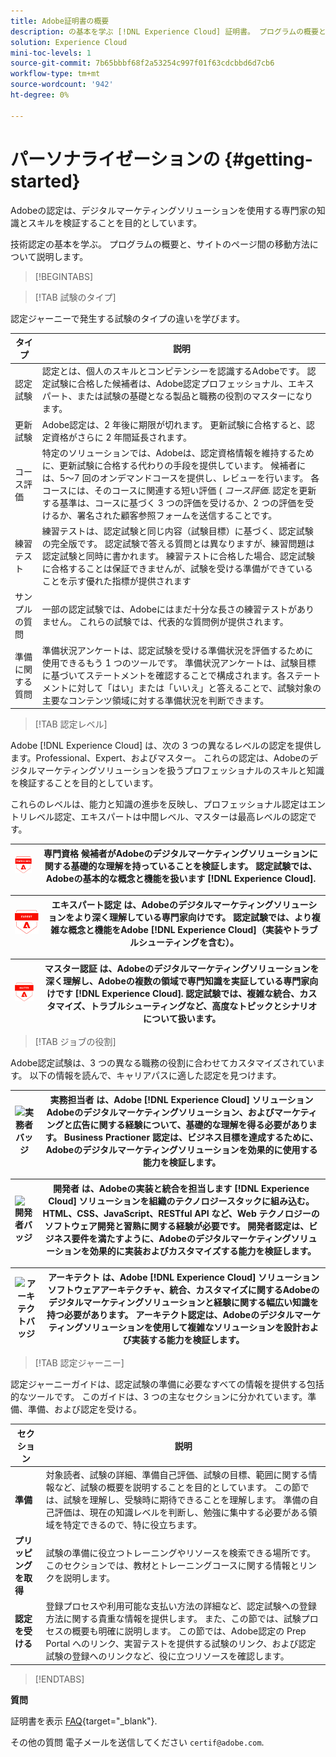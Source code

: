 ```yaml
---
title: Adobe証明書の概要
description: の基本を学ぶ [!DNL Experience Cloud] 証明書。 プログラムの概要と、サイトのページ間の移動方法について説明します。
solution: Experience Cloud
mini-toc-levels: 1
source-git-commit: 7b65bbbf68f2a53254c997f01f63cdcbbd6d7cb6
workflow-type: tm+mt
source-wordcount: '942'
ht-degree: 0%

---
```



# パーソナライゼーションの {#getting-started}

Adobeの認定は、デジタルマーケティングソリューションを使用する専門家の知識とスキルを検証することを目的としています。

技術認定の基本を学ぶ。 プログラムの概要と、サイトのページ間の移動方法について説明します。

>[!BEGINTABS]

>[!TAB 試験のタイプ]

認定ジャーニーで発生する試験のタイプの違いを学びます。

| タイプ | 説明 |
| ------- | ------- |
| 認定試験 | 認定とは、個人のスキルとコンピテンシーを認識するAdobeです。 認定試験に合格した候補者は、Adobe認定プロフェッショナル、エキスパート、または試験の基礎となる製品と職務の役割のマスターになります。 |
| 更新試験 | Adobe認定は、2 年後に期限が切れます。 更新試験に合格すると、認定資格がさらに 2 年間延長されます。 |
| コース評価 | 特定のソリューションでは、Adobeは、認定資格情報を維持するために、更新試験に合格する代わりの手段を提供しています。 候補者には、5～7 回のオンデマンドコースを提供し、レビューを行います。 各コースには、そのコースに関連する短い評価 ( _コース評価_. 認定を更新する基準は、コースに基づく 3 つの評価を受けるか、2 つの評価を受けるか、署名された顧客参照フォームを送信することです。 |
| 練習テスト | 練習テストは、認定試験と同じ内容（試験目標）に基づく、認定試験の完全版です。 認定試験で答える質問とは異なりますが、練習問題は認定試験と同時に書かれます。 練習テストに合格した場合、認定試験に合格することは保証できませんが、試験を受ける準備ができていることを示す優れた指標が提供されます |
| サンプルの質問 | 一部の認定試験では、Adobeにはまだ十分な長さの練習テストがありません。 これらの試験では、代表的な質問例が提供されます。 |
| 準備に関する質問 | 準備状況アンケートは、認定試験を受ける準備状況を評価するために使用できるもう 1 つのツールです。 準備状況アンケートは、試験目標に基づいてステートメントを確認することで構成されます。各ステートメントに対して「はい」または「いいえ」と答えることで、試験対象の主要なコンテンツ領域に対する準備状況を判断できます。 |


>[!TAB 認定レベル]

Adobe [!DNL Experience Cloud] は、次の 3 つの異なるレベルの認定を提供します。Professional、Expert、およびマスター。 これらの認定は、Adobeのデジタルマーケティングソリューションを扱うプロフェッショナルのスキルと知識を検証することを目的としています。

これらのレベルは、能力と知識の進歩を反映し、プロフェッショナル認定はエントリレベル認定、エキスパートは中間レベル、マスターは最高レベルの認定です。

| ![プロフェッショナルバッジ](/help/certifications/assets/professional-badge-Xsmall.png) | **専門資格** 候補者がAdobeのデジタルマーケティングソリューションに関する基礎的な理解を持っていることを検証します。 認定試験では、Adobeの基本的な概念と機能を扱います [!DNL Experience Cloud]. |
| --------- | ------- |


| ![エキスパートバッジ](/help/certifications/assets/expert-badge-Xsmall.png) | **エキスパート認定** は、Adobeのデジタルマーケティングソリューションをより深く理解している専門家向けです。 認定試験では、より複雑な概念と機能をAdobe [!DNL Experience Cloud]（実装やトラブルシューティングを含む）。 |
| ------- | ------- |


| ![マスターバッジ](/help/certifications/assets/master-badge-Xsmall.png) | **マスター認証** は、Adobeのデジタルマーケティングソリューションを深く理解し、Adobeの複数の領域で専門知識を実証している専門家向けです [!DNL Experience Cloud]. 認定試験では、複雑な統合、カスタマイズ、トラブルシューティングなど、高度なトピックとシナリオについて扱います。 |
| ------- | ------- |


>[!TAB ジョブの役割]

Adobe認定試験は、3 つの異なる職務の役割に合わせてカスタマイズされています。 以下の情報を読んで、キャリアパスに適した認定を見つけます。

| ![実務者バッジ](/help/certifications/assets/business_practitioner_blk_small.png) | **実務担当者** は、Adobe [!DNL Experience Cloud] ソリューション Adobeのデジタルマーケティングソリューション、およびマーケティングと広告に関する経験について、基礎的な理解を得る必要があります。 Business Practioner 認定は、ビジネス目標を達成するために、Adobeのデジタルマーケティングソリューションを効果的に使用する能力を検証します。 |
| ------- | ------- |

| ![開発者バッジ](/help/certifications/assets/developer_blk_small.png) | **開発者** は、Adobeの実装と統合を担当します [!DNL Experience Cloud] ソリューションを組織のテクノロジースタックに組み込む。 HTML、CSS、JavaScript、RESTful API など、Web テクノロジーのソフトウェア開発と習熟に関する経験が必要です。 開発者認定は、ビジネス要件を満たすように、Adobeのデジタルマーケティングソリューションを効果的に実装およびカスタマイズする能力を検証します。 |
| ------- | ------- |

| ![アーキテクトバッジ](/help/certifications/assets/architect_blk_small.png) | **アーキテクト** は、Adobe [!DNL Experience Cloud] ソリューション ソフトウェアアーキテクチャ、統合、カスタマイズに関するAdobeのデジタルマーケティングソリューションと経験に関する幅広い知識を持つ必要があります。 アーキテクト認定は、Adobeのデジタルマーケティングソリューションを使用して複雑なソリューションを設計および実装する能力を検証します。 |
| ------- | ------- |

>[!TAB 認定ジャーニー]

認定ジャーニーガイドは、認定試験の準備に必要なすべての情報を提供する包括的なツールです。 このガイドは、3 つの主なセクションに分かれています。準備、準備、および認定を受ける。

| セクション | 説明 |
| ------- | ------- |
| **準備** | 対象読者、試験の詳細、準備自己評価、試験の目標、範囲に関する情報など、試験の概要を説明することを目的としています。 この節では、試験を理解し、受験時に期待できることを理解します。 準備の自己評価は、現在の知識レベルを判断し、勉強に集中する必要がある領域を特定できるので、特に役立ちます。 |
| **プリッピングを取得** | 試験の準備に役立つトレーニングやリソースを検索できる場所です。 このセクションでは、教材とトレーニングコースに関する情報とリンクを説明します。 |
| **認定を受ける** | 登録プロセスや利用可能な支払い方法の詳細など、認定試験への登録方法に関する貴重な情報を提供します。 また、この節では、試験プロセスの概要も明確に説明します。 この節では、Adobe認定の Prep Portal へのリンク、実習テストを提供する試験のリンク、および認定試験の登録へのリンクなど、役に立つリソースを確認します。 |

>[!ENDTABS]

**質問**

証明書を表示 [FAQ](https://experienceleague.adobe.com/docs/certification/certification/faq.html?lang=en){target="_blank"}.

その他の質問 電子メールを送信してください `certif@adobe.com`.

